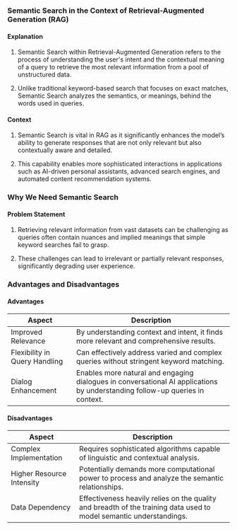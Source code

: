 ### Semantic Search in the Context of Retrieval-Augmented Generation (RAG)

#### **Explanation**

1. Semantic Search within Retrieval-Augmented Generation refers to the process
   of understanding the user's intent and the contextual meaning of a query to
   retrieve the most relevant information from a pool of unstructured data.

2. Unlike traditional keyword-based search that focuses on exact matches,
   Semantic Search analyzes the semantics, or meanings, behind the words used in
   queries.

#### **Context**

1. Semantic Search is vital in RAG as it significantly enhances the model’s
   ability to generate responses that are not only relevant but also
   contextually aware and detailed.

2. This capability enables more sophisticated interactions in applications such
   as AI-driven personal assistants, advanced search engines, and automated
   content recommendation systems.

### Why We Need Semantic Search

#### **Problem Statement**

1. Retrieving relevant information from vast datasets can be challenging as
   queries often contain nuances and implied meanings that simple keyword
   searches fail to grasp.

2. These challenges can lead to irrelevant or partially relevant responses,
   significantly degrading user experience.

### Advantages and Disadvantages

#### **Advantages**

<table class="table-size-for-cloud-services">
    <thead>
        <tr>
            <th>Aspect</th>
            <th>Description</th>
        </tr>
    </thead>
    <tbody>
        <tr>
            <td><span class="custom-header">Improved Relevance</span></td>
            <td>By understanding context and intent, it finds more relevant and comprehensive results.</td>
        </tr>
        <tr>
            <td><span class="custom-header">Flexibility in Query Handling</span></td>
            <td>Can effectively address varied and complex queries without stringent keyword matching.</td>
        </tr>
        <tr>
            <td><span class="custom-header">Dialog Enhancement</span></td>
            <td>Enables more natural and engaging dialogues in conversational AI applications by understanding follow-up queries in context.</td>
        </tr>
    </tbody>
</table>

#### **Disadvantages**

<table class="table-size-for-cloud-services">
    <thead>
        <tr>
            <th>Aspect</th>
            <th>Description</th>
        </tr>
    </thead>
    <tbody>
        <tr>
            <td><span class="custom-header">Complex Implementation</span></td>
            <td>Requires sophisticated algorithms capable of linguistic and contextual analysis.</td>
        </tr>
        <tr>
            <td><span class="custom-header">Higher Resource Intensity</span></td>
            <td>Potentially demands more computational power to process and analyze the semantic relationships.</td>
        </tr>
        <tr>
            <td><span class="custom-header">Data Dependency</span></td>
            <td>Effectiveness heavily relies on the quality and breadth of the training data used to model semantic understandings.</td>
        </tr>
    </tbody>
</table>
